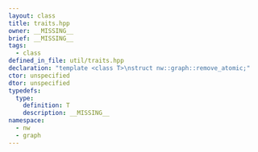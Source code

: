 ```yaml
---
layout: class
title: traits.hpp
owner: __MISSING__
brief: __MISSING__
tags:
  - class
defined_in_file: util/traits.hpp
declaration: "template <class T>\nstruct nw::graph::remove_atomic;"
ctor: unspecified
dtor: unspecified
typedefs:
  type:
    definition: T
    description: __MISSING__
namespace:
  - nw
  - graph
---
```

